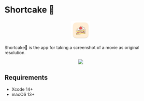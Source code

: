 # Shortcake 🍰

<p align="center">
    <img src="materials/shortcake-icon.png" width=64 >
</p>

Shortcake🍰 is the app for taking a screenshot of a movie as original resolution.

<p align="center">
    <img src="materials/shortcake.gif" width=512 >
</p>

## Requirements

- Xcode 14+
- macOS 13+
